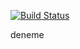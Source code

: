 [![Build Status](https://app.travis-ci.com/iremozdemr/java-web-app.svg?token=ymX6sLjyqBoVrXFpXx2K&branch=main)](https://app.travis-ci.com/iremozdemr/java-web-app)

deneme
